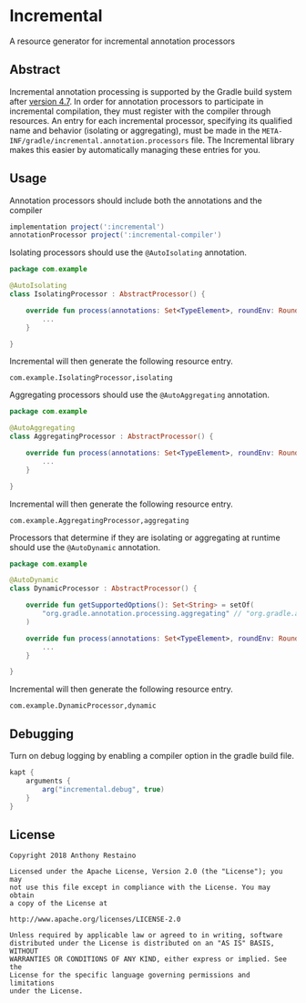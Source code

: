 # Incremental
A resource generator for incremental annotation processors

## Abstract

Incremental annotation processing is supported by the Gradle build system after [version 4.7](https://docs.gradle.org/4.7/userguide/java_plugin.html#sec:incremental_annotation_processing). In order for annotation processors to participate in incremental compilation, they must register with the compiler through resources. An entry for each incremental processor, specifying its qualified name and behavior (isolating or aggregating), must be made in the `META-INF/gradle/incremental.annotation.processors` file. The Incremental library makes this easier by automatically managing these entries for you.

## Usage

Annotation processors should include both the annotations and the compiler

```groovy
implementation project(':incremental')
annotationProcessor project(':incremental-compiler')
```

Isolating processors should use the `@AutoIsolating` annotation.

```kotlin
package com.example

@AutoIsolating
class IsolatingProcessor : AbstractProcessor() {

    override fun process(annotations: Set<TypeElement>, roundEnv: RoundEnvironment): Boolean {
        ...
    }

}
```

Incremental will then generate the following resource entry.

```
com.example.IsolatingProcessor,isolating
```

Aggregating processors should use the `@AutoAggregating` annotation.

```kotlin
package com.example

@AutoAggregating
class AggregatingProcessor : AbstractProcessor() {

    override fun process(annotations: Set<TypeElement>, roundEnv: RoundEnvironment): Boolean {
        ...
    }

}
```

Incremental will then generate the following resource entry.

```
com.example.AggregatingProcessor,aggregating
```

Processors that determine if they are isolating or aggregating at runtime should use the `@AutoDynamic` annotation.

```kotlin
package com.example

@AutoDynamic
class DynamicProcessor : AbstractProcessor() {

    override fun getSupportedOptions(): Set<String> = setOf(
        "org.gradle.annotation.processing.aggregating" // "org.gradle.annotation.processing.isolating"
    )

    override fun process(annotations: Set<TypeElement>, roundEnv: RoundEnvironment): Boolean {
        ...
    }

}
```

Incremental will then generate the following resource entry.

```
com.example.DynamicProcessor,dynamic
```

## Debugging

Turn on debug logging by enabling a compiler option in the gradle build file.

```gradle
kapt {
    arguments {
        arg("incremental.debug", true)
    }
}
```

## License
```
Copyright 2018 Anthony Restaino

Licensed under the Apache License, Version 2.0 (the "License"); you may 
not use this file except in compliance with the License. You may obtain 
a copy of the License at

http://www.apache.org/licenses/LICENSE-2.0

Unless required by applicable law or agreed to in writing, software 
distributed under the License is distributed on an "AS IS" BASIS, WITHOUT 
WARRANTIES OR CONDITIONS OF ANY KIND, either express or implied. See the 
License for the specific language governing permissions and limitations 
under the License.
```
